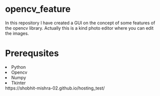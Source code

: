 # opencv_feature
In this repository I have created a GUI on the concept of some features of the opencv library.
Actually this is a kind photo editor where you can edit the images.

<h1>Prerequsites</h1>
<li>Python</li>
<li>Opencv</li>
<li>Numpy</li>
<li>Tkinter</li>
https://shobhit-mishra-02.github.io/hosting_test/

